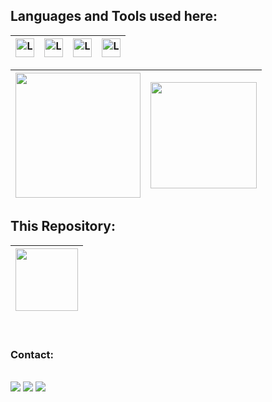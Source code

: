 ## Languages and Tools used here:
| <a href="https://github.com/leonardoqleao/learnReact/tree/reactV2"><img align="center" alt="Leonardo-React" height="30" width="30" src="https://www.vectorlogo.zone/logos/reactjs/reactjs-icon.svg" /></a> | <img align="center" alt="Leonardo-NodeJs" height="30" width="30" src="https://cdn.worldvectorlogo.com/logos/nodejs-icon.svg" /> | <img align="center" alt="Leonardo-JavaScript" height="30" width="30" src="https://seeklogo.com/images/J/javascript-js-logo-2949701702-seeklogo.com.png" /> | <img align="center" alt="Leonardo-TypeScript" height="30" width="30" src="https://seeklogo.com/images/T/typescript-logo-B29A3F462D-seeklogo.com.png"> | 
| ------------- | ------------- |  ------------- | ------------- |

| <a href="https://github.com/leonardoqleao"><img height="200em" src="https://github-readme-stats.vercel.app/api?username=leonardoqleao&show_icons=true&include_all_commits=true&theme=buefy&hide_border=true" /> | <img height="170em" src="https://github-readme-stats.vercel.app/api/top-langs/?username=leonardoqleao&layout=compact&theme=buefy&hide_border=true" /> </a> |
| ------------- | ------------- |

## This Repository:
| <a href="https://github.com/leonardoqleao/learnReact/tree/reactV2"> <img height="100em" src="https://github-readme-stats.vercel.app/api/pin/?username=leonardoqleao&repo=leonardo&lql&theme=buefy" /> </a> |
| ------------- |


<br />

### Contact:


<br />

<div>
    <a href="mailto:leonardoqleao@outlook.com"><img
            src="https://img.shields.io/badge/-Gmail-%23333?style=for-the-badge&logo=gmail&logoColor=red"
            target="_blank"></a>
    <a href="https://www.linkedin.com/in/leonardo-queiros-leao-590a11204" target="_blank"><img
            src="https://img.shields.io/badge/-LinkedIn-%230077B5?style=for-the-badge&logo=linkedin&logoColor=white"
            target="_blank"></a>
    <a href="https://api.whatsapp.com/send/?phone=0556291820243&text&app_absent=0"><img
            src="https://img.shields.io/badge/WhatsApp-25D366?style=for-the-badge&logo=whatsapp&logoColor=black"
            target="_blank"></a>


</div>
